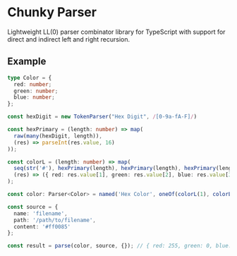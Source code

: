 # Chunky Parser

Lightweight LL(0) parser combinator library for TypeScript with support for direct and indirect left
and right recursion.

## Example

```ts
type Color = {
  red: number;
  green: number;
  blue: number;
};

const hexDigit = new TokenParser("Hex Digit", /[0-9a-fA-F]/)

const hexPrimary = (length: number) => map(
  raw(many(hexDigit, length)),
  (res) => parseInt(res.value, 16)
));

const colorL = (length: number) => map(
  seq(str('#'), hexPrimary(length), hexPrimary(length), hexPrimary(length)),
  (res) => ({ red: res.value[1], green: res.value[2], blue: res.value[3] })
);

const color: Parser<Color> = named('Hex Color', oneOf(colorL(1), colorL(2)));

const source = {
  name: 'filename',
  path: '/path/to/filename',
  content: '#ff0085'
};

const result = parse(color, source, {}); // { red: 255, green: 0, blue: 133 }
```
